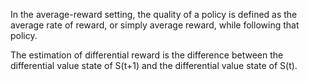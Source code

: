 
In the average-reward setting, the quality of a policy is defined as the average rate of reward, or simply average reward, while following that policy.

The estimation of differential reward is the difference between the differential value state of S(t+1) and the differential value state of S(t).
